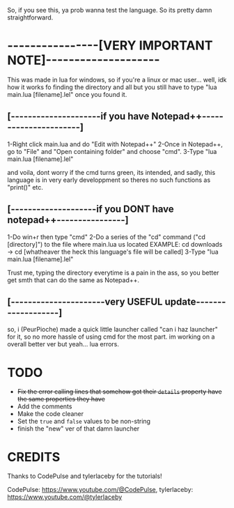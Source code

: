 So, if you see this, ya prob wanna test the language.
So its pretty damn straightforward.


# ----------------[VERY IMPORTANT NOTE]--------------------

This was made in lua for windows, so if you're a linux or mac user... well, idk how it works fo finding the directory and all but you still have to type
"lua main.lua [filename].lel" once you found it.


## [---------------------if you have Notepad++----------------------]

1-Right click main.lua and do "Edit with Notepad++"
2-Once in Notepad++, go to "File" and "Open containing folder" and choose "cmd".
3-Type "lua main.lua [filename].lel"

and voila, dont worry if the cmd turns green, its intended, and sadly, this language is in very early developpment so theres no such functions as "print()" etc.


## [--------------------if you DONT have notepad++----------------]

1-Do win+r then type "cmd"
2-Do a series of the "cd" command ("cd [directory]") to the file where main.lua us located
EXAMPLE: cd downloads -> cd [whatheaver the heck this language's file will be called]
3-Type "lua main.lua [filename].lel"

Trust me, typing the directory everytime is a pain in the ass, so you better get smth that can do the same as Notepad++.

## [----------------------very USEFUL update-------------------]

so, i (PeurPioche) made a quick little launcher called "can i haz launcher" for it, so no more hassle of using cmd for the most part.
im working on a overall better ver but yeah... lua errors.

# TODO
- ~~Fix the error calling lines that somehow got their `details` property have the same properties they have~~
- Add the comments
- Make the code cleaner
- Set the `true` and `false` values to be non-string
- finish the "new" ver of that damn launcher

# CREDITS
Thanks to CodePulse and tylerlaceby for the tutorials!

CodePulse: https://www.youtube.com/@CodePulse, tylerlaceby: https://www.youtube.com/@tylerlaceby
